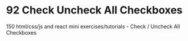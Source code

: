 # 92 Check  Uncheck All Checkboxes
 150 html/css/js and react mini exercises/tutorials - Check / Uncheck All Checkboxes

